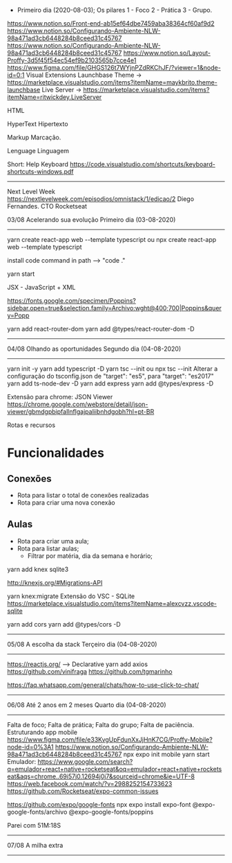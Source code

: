 - Primeiro dia (2020-08-03);
  Os pilares
  1 - Foco
  2 - Prática
  3 - Grupo.

https://www.notion.so/Front-end-ab15ef64dbe7459aba38364cf60af9d2
https://www.notion.so/Configurando-Ambiente-NLW-98a471ad3cb6448284b8ceed31c45767
https://www.notion.so/Configurando-Ambiente-NLW-98a471ad3cb6448284b8ceed31c45767
https://www.notion.so/Layout-Proffy-3d5f45f54ec54ef9b2103565b7cce4e1
https://www.figma.com/file/GHGS126t7WYjnPZdRKChJF/?viewer=1&node-id=0:1
Visual Extensions
Launchbase Theme -> https://marketplace.visualstudio.com/items?itemName=maykbrito.theme-launchbase
Live Server -> https://marketplace.visualstudio.com/items?itemName=ritwickdey.LiveServer

HTML

HyperText
Hipertexto

Markup
Marcação.

Lenguage
Linguagem

Short: Help Keyboard
https://code.visualstudio.com/shortcuts/keyboard-shortcuts-windows.pdf

---

Next Level Week
https://nextlevelweek.com/episodios/omnistack/1/edicao/2
Diego Fernandes.
CTO Rocketseat

03/08 Acelerando sua evolução
Primeiro dia (03-08-2020)

---

yarn create react-app web --template typescript ou npx create react-app web --template typescript

install code command in path --> "code ."

yarn start

JSX - JavaScript + XML

https://fonts.google.com/specimen/Poppins?sidebar.open=true&selection.family=Archivo:wght@400;700|Poppins&query=Popp

yarn add react-router-dom
yarn add @types/react-router-dom -D

---

04/08 Olhando as oportunidades
Segundo dia (04-08-2020)

---

yarn init -y
yarn add typescript -D
yarn tsc --init ou npx tsc --init
Alterar a configuração do tsconfig.json de "target": "es5", para "target": "es2017"
yarn add ts-node-dev -D
yarn add express
yarn add @types/express -D

Extensão para chrome: JSON Viewer
https://chrome.google.com/webstore/detail/json-viewer/gbmdgpbipfallnflgajpaliibnhdgobh?hl=pt-BR

Rotas e recursos

# Funcionalidades

## Conexões

- Rota para listar o total de conexões realizadas
- Rota para criar uma nova conexão

## Aulas

- Rota para criar uma aula;
- Rota para listar aulas;
  - Filtrar por matéria, dia da semana e horário;

yarn add knex sqlite3

http://knexjs.org/#Migrations-API

yarn knex:migrate
Extensão do VSC - SQLite
https://marketplace.visualstudio.com/items?itemName=alexcvzz.vscode-sqlite

yarn add cors
yarn add @types/cors -D

---

05/08 A escolha da stack
Terçeiro dia (04-08-2020)

---

https://reactjs.org/ --> Declarative
yarn add axios
https://github.com/vinifraga
https://github.com/tgmarinho

https://faq.whatsapp.com/general/chats/how-to-use-click-to-chat/

---

06/08 Até 2 anos em 2 meses
Quarto dia (04-08-2020)

---

Falta de foco; Falta de prática; Falta do grupo; Falta de paciência.
Estruturando app mobile
https://www.figma.com/file/e33KvgUpFdunXxJjHnK7CG/Proffy-Mobile?node-id=0%3A1
https://www.notion.so/Configurando-Ambiente-NLW-98a471ad3cb6448284b8ceed31c45767
npx expo init mobile
yarn start
Emulador:
https://www.google.com/search?q=emulador+react+native+rocketseat&oq=emulador+react+native+rocketseat&aqs=chrome..69i57j0.12694j0j7&sourceid=chrome&ie=UTF-8
https://web.facebook.com/watch/?v=2988252154733623
https://github.com/Rocketseat/expo-common-issues

https://github.com/expo/google-fonts
npx expo install expo-font @expo-google-fonts/archivo @expo-google-fonts/poppins

Parei com 51M:18S

---

07/08 A milha extra

---
